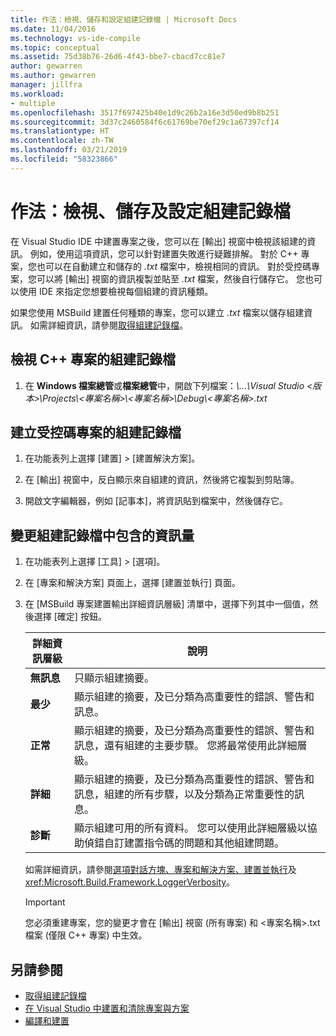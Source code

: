 ```yaml
---
title: 作法：檢視、儲存和設定組建記錄檔 | Microsoft Docs
ms.date: 11/04/2016
ms.technology: vs-ide-compile
ms.topic: conceptual
ms.assetid: 75d38b76-26d6-4f43-bbe7-cbacd7cc81e7
author: gewarren
ms.author: gewarren
manager: jillfra
ms.workload:
- multiple
ms.openlocfilehash: 3517f697425b40e1d9c26b2a16e3d50ed9b8b251
ms.sourcegitcommit: 3d37c2460584f6c61769be70ef29c1a67397cf14
ms.translationtype: HT
ms.contentlocale: zh-TW
ms.lasthandoff: 03/21/2019
ms.locfileid: "58323866"
---
```

# <a name="how-to-view-save-and-configure-build-log-files"></a>作法：檢視、儲存及設定組建記錄檔

在 Visual Studio IDE 中建置專案之後，您可以在 [輸出] 視窗中檢視該組建的資訊。 例如，使用這項資訊，您可以針對建置失敗進行疑難排解。 對於 C++ 專案，您也可以在自動建立和儲存的 *.txt* 檔案中，檢視相同的資訊。 對於受控碼專案，您可以將 [輸出] 視窗的資訊複製並貼至 *.txt* 檔案，然後自行儲存它。 您也可以使用 IDE 來指定您想要檢視每個組建的資訊種類。

如果您使用 MSBuild 建置任何種類的專案，您可以建立 *.txt* 檔案以儲存組建資訊。 如需詳細資訊，請參閱[取得組建記錄檔](../msbuild/obtaining-build-logs-with-msbuild.md)。

## <a name="to-view-the-build-log-file-for-a-c-project"></a>檢視 C++ 專案的組建記錄檔

1.  在 **Windows 檔案總管**或**檔案總管**中，開啟下列檔案：*\\...\Visual Studio \<版本\>\Projects\\<專案名稱\>\\<專案名稱\>\Debug\\<專案名稱\>.txt*

## <a name="to-create-a-build-log-file-for-a-managed-code-project"></a>建立受控碼專案的組建記錄檔

1.  在功能表列上選擇 [建置] > [建置解決方案]。

2.  在 [輸出] 視窗中，反白顯示來自組建的資訊，然後將它複製到剪貼簿。

3.  開啟文字編輯器，例如 [記事本]，將資訊貼到檔案中，然後儲存它。

## <a name="to-change-the-amount-of-information-included-in-the-build-log"></a>變更組建記錄檔中包含的資訊量

1.  在功能表列上選擇 [工具] > [選項]。

2.  在 [專案和解決方案] 頁面上，選擇 [建置並執行] 頁面。

3.  在 [MSBuild 專案建置輸出詳細資訊層級] 清單中，選擇下列其中一個值，然後選擇 [確定] 按鈕。

    |詳細資訊層級|說明|
    | - |-----------------|
    |**無訊息**|只顯示組建摘要。|
    |**最少**|顯示組建的摘要，及已分類為高重要性的錯誤、警告和訊息。|
    |**正常**|顯示組建的摘要，及已分類為高重要性的錯誤、警告和訊息，還有組建的主要步驟。 您將最常使用此詳細層級。|
    |**詳細**|顯示組建的摘要，及已分類為高重要性的錯誤、警告和訊息，組建的所有步驟，以及分類為正常重要性的訊息。|
    |**診斷**|顯示組建可用的所有資料。 您可以使用此詳細層級以協助偵錯自訂建置指令碼的問題和其他組建問題。|

     如需詳細資訊，請參閱[選項對話方塊、專案和解決方案、建置並執行](../ide/reference/options-dialog-box-projects-and-solutions-build-and-run.md)及 <xref:Microsoft.Build.Framework.LoggerVerbosity>。

    > [!IMPORTANT]
    > 您必須重建專案，您的變更才會在 [輸出] 視窗 (所有專案) 和 \<專案名稱>.txt 檔案 (僅限 C++ 專案) 中生效。

## <a name="see-also"></a>另請參閱

- [取得組建記錄檔](../msbuild/obtaining-build-logs-with-msbuild.md)
- [在 Visual Studio 中建置和清除專案與方案](../ide/building-and-cleaning-projects-and-solutions-in-visual-studio.md)
- [編譯和建置](../ide/compiling-and-building-in-visual-studio.md)